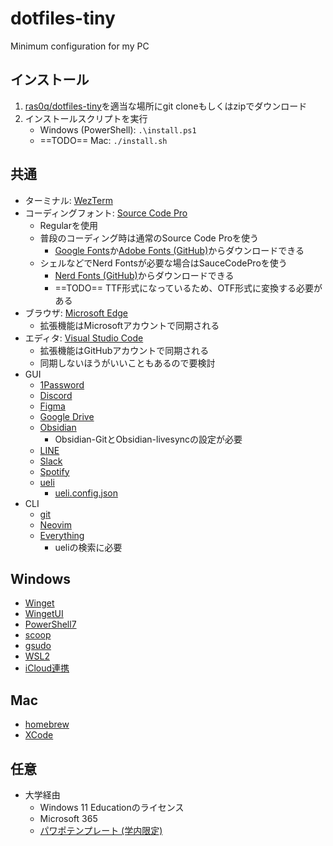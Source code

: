 # dotfiles-tiny

Minimum configuration for my PC

## インストール

1. [ras0q/dotfiles-tiny](https://github.com/ras0q/dotfiles-tiny)を適当な場所にgit cloneもしくはzipでダウンロード
2. インストールスクリプトを実行
   - Windows (PowerShell): `.\install.ps1`
   - ==TODO== Mac: `./install.sh`

## 共通

- ターミナル: [WezTerm](https://wezfurlong.org/wezterm/index.html)
- コーディングフォント: [Source Code Pro](https://fonts.google.com/specimen/Source+Code+Pro)
  - Regularを使用
  - 普段のコーディング時は通常のSource Code Proを使う
    - [Google Fonts](https://fonts.google.com/specimen/Source+Code+Pro)か[Adobe Fonts (GitHub)](https://github.com/adobe-fonts/source-code-pro/blob/release/OTF/SourceCodePro-Regular.otf)からダウンロードできる
  - シェルなどでNerd Fontsが必要な場合はSauceCodeProを使う
    - [Nerd Fonts (GitHub)](https://github.com/ryanoasis/nerd-fonts/blob/master/patched-fonts/SourceCodePro/Regular/SauceCodeProNerdFont-Regular.ttf)からダウンロードできる
    - ==TODO== TTF形式になっているため、OTF形式に変換する必要がある
- ブラウザ: [Microsoft Edge](https://www.microsoft.com/edge/)
  - 拡張機能はMicrosoftアカウントで同期される
- エディタ: [Visual Studio Code](https://code.visualstudio.com/)
  - 拡張機能はGitHubアカウントで同期される
  - 同期しないほうがいいこともあるので要検討
- GUI
  - [1Password](https://1password.com/)
  - [Discord](https://discord.com/)
  - [Figma](https://figma.com/)
  - [Google Drive](https://drive.google.com/)
  - [Obsidian](https://obsidian.md/)
    - Obsidian-GitとObsidian-livesyncの設定が必要
  - [LINE](https://line.me/)
  - [Slack](https://slack.com/)
  - [Spotify](https://spotify.com/)
  - [ueli](https://ueli.app/)
    - [ueli.config.json](https://gist.github.com/ras0q/6e45414e2c7acf4ff3c4c78ff03bee8a#file-ueli-config-json)
- CLI
  - [git](https://git-scm.com/)
  - [Neovim](https://neovim.io/)
  - [Everything](https://www.voidtools.com/)
    - ueliの検索に必要

## Windows

- [Winget](https://learn.microsoft.com/windows/package-manager/winget/)
- [WingetUI](https://www.marticliment.com/wingetui/)
- [PowerShell7](https://learn.microsoft.com/powershell/)
- [scoop](https://scoop.sh/)
- [gsudo](https://github.com/gerardog/gsudo)
- [WSL2](https://learn.microsoft.com/windows/wsl/install)
- [iCloud連携](https://support.apple.com/HT204283)

## Mac

- [homebrew](https://brew.sh)
- [XCode](https://developer.apple.com/xcode/)

## 任意

- 大学経由
  - Windows 11 Educationのライセンス
  - Microsoft 365
  - [パワポテンプレート (学内限定)](https://www.titech.ac.jp/public-relations/staff/file/ppt-ja-16-9-20191128.pptx)
